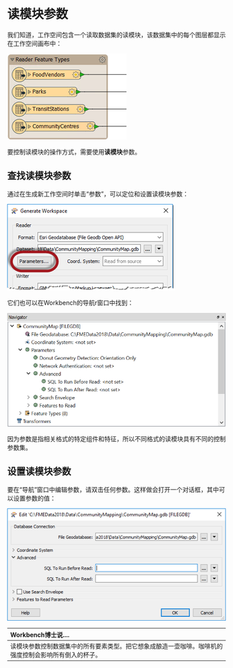 # 读模块参数

我们知道，工作空间包含一个读取数据集的读模块，该数据集中的每个图层都显示在工作空间画布中：

![](../.gitbook/assets/img1.045.readerfts.png)

要控制读模块的操作方式，需要使用**读模块**参数。

## 查找读模块参数

通过在生成新工作空间时单击“参数”，可以定位和设置读模块参数：

![](../.gitbook/assets/img1.046.readerparamsgen.png)

它们也可以在Workbench的导航r窗口中找到：

![](../.gitbook/assets/img1.047.readerparamsnav.png)

因为参数是指相关格式的特定组件和特征，所以不同格式的读模块具有不同的控制参数集。

## 设置读模块参数

要在“导航”窗口中编辑参数，请双击任何参数。这样做会打开一个对话框，其中可以设置参数的值：

![](../.gitbook/assets/img1.048.readerparamsset.png)

|  Workbench博士说.... |
| :--- |
|  读模块参数控制数据集中的所有要素类型。把它想象成酿造一壶咖啡。咖啡机的强度控制会影响所有倒入的杯子。 |

